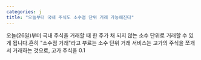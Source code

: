 ```yaml
---
categories: j
title: "오늘부터 국내 주식도 소수점 단위 거래 가능해진다"
---
```

 오늘(26일)부터 국내 주식을 거래할 때 한 주가 채 되지 않는 소수 단위로 거래할 수 있게 됩니다.흔히 "소수점 거래"라고 부르는 소수 단위 거래 서비스는 고가의 주식을 쪼개서 거래하는 것으로, 고가 주식을 0.1